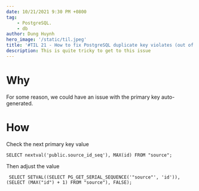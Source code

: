 ```yaml
---
date: 10/21/2021 9:30 PM +0800
tag:
    - PostgreSQL.
    - db
author: Dung Huynh
hero_image: '/static/til.jpeg'
title: '#TIL 21 - How to fix PostgreSQL duplicate key violates (out of sync)'
description: This is quite tricky to get to this issue
---
```


# Why

For some reason, we could have an issue with the primary key auto-generated.

# How

Check the next primary key value

    SELECT nextval('public.source_id_seq'), MAX(id) FROM "source";

Then adjust the value

     SELECT SETVAL((SELECT PG_GET_SERIAL_SEQUENCE('"source"', 'id')), (SELECT (MAX("id") + 1) FROM "source"), FALSE);
